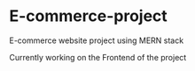 # E-commerce-project
E-commerce website project using MERN stack

Currently working on the Frontend of the project
